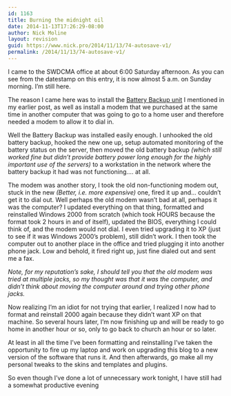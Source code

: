 ```yaml
---
id: 1163
title: Burning the midnight oil
date: 2014-11-13T17:26:29-08:00
author: Nick Moline
layout: revision
guid: https://www.nick.pro/2014/11/13/74-autosave-v1/
permalink: /2014/11/13/74-autosave-v1/
---
```

I came to the SWDCMA office at about 6:00 Saturday afternoon. As you can see from the datestamp on this entry, it is now almost 5 a.m. on Sunday morning. I&#8217;m still here.

<!--more-->

The reason I came here was to install the [Battery Backup unit](https://www.nick.pro/2004/08/15/generosity/ "Generosity of Others") I mentioned in my earlier post, as well as install a modem that we purchased at the same time in another computer that was going to go to a home user and therefore needed a modem to allow it to dial in.

Well the Battery Backup was installed easily enough. I unhooked the old battery backup, hooked the new one up, setup automated monitoring of the battery status on the server, then moved the old battery backup _(which still worked fine but didn&#8217;t provide battery power long enough for the highly important use of the servers)_ to a workstation in the network where the battery backup it had was not functioning&#8230;. at all.

The modem was another story, I took the old non-functioning modem out, stuck in the new _(Better, i.e. more expensive)_ one, fired it up and&#8230; couldn&#8217;t get it to dial out. Well perhaps the old modem wasn&#8217;t bad at all, perhaps it was the computer? I updated everything on that thing, formatted and reinstalled Windows 2000 from scratch (which took HOURS because the format took 2 hours in and of itself), updated the BIOS, everything I could think of, and the modem would not dial. I even tried upgrading it to XP (just to see if it was Windows 2000&#8217;s problem), still didn&#8217;t work. I then took the computer out to another place in the office and tried plugging it into another phone jack. Low and behold, it fired right up, just fine dialed out and sent me a fax.

_Note, for my reputation&#8217;s sake, I should tell you that the old modem was tried at multiple jacks, so my thought was that it was the computer, and didn&#8217;t think about moving the computer around and trying other phone jacks._

Now realizing I&#8217;m an idiot for not trying that earlier, I realized I now had to format and reinstall 2000 again because they didn&#8217;t want XP on that machine. So several hours later, I&#8217;m now finishing up and will be ready to go home in another hour or so, only to go back to church an hour or so later.

At least in all the time I&#8217;ve been formatting and reinstalling I&#8217;ve taken the opportunity to fire up my laptop and work on upgrading this blog to a new version of the software that runs it. And then afterwards, go make all my personal tweaks to the skins and templates and plugins.

So even though I&#8217;ve done a lot of unnecessary work tonight, I have still had a somewhat productive evening